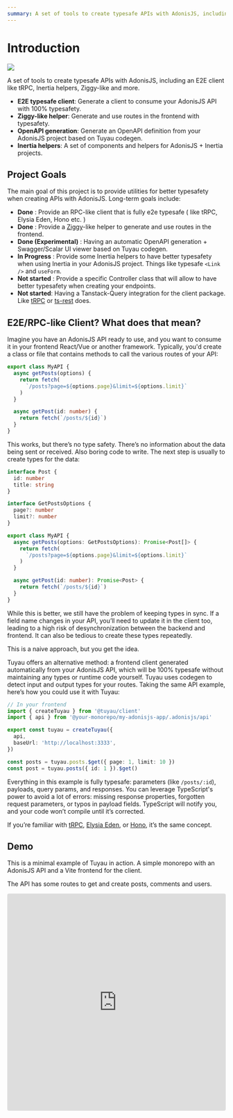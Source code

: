 ```yaml
---
summary: A set of tools to create typesafe APIs with AdonisJS, including an E2E client like tRPC, Inertia helpers, Ziggy-like and more.
---
```


# Introduction

![](https://static.julr.dev/tuyau.png)

A set of tools to create typesafe APIs with AdonisJS, including an E2E client like tRPC, Inertia helpers, Ziggy-like and more.

- **E2E typesafe client**: Generate a client to consume your AdonisJS API with 100% typesafety.
- **Ziggy-like helper**: Generate and use routes in the frontend with typesafety.
- **OpenAPI generation**: Generate an OpenAPI definition from your AdonisJS project based on Tuyau codegen.
- **Inertia helpers**: A set of components and helpers for AdonisJS + Inertia projects.

## Project Goals

The main goal of this project is to provide utilities for better typesafety when creating APIs with AdonisJS. Long-term goals include:

- **Done** : Provide an RPC-like client that is fully e2e typesafe ( like tRPC, Elysia Eden, Hono etc. )
- **Done** : Provide a [Ziggy](https://github.com/tighten/ziggy)-like helper to generate and use routes in the frontend.
- **Done (Experimental)** : Having an automatic OpenAPI generation + Swagger/Scalar UI viewer based on Tuyau codegen.
- **In Progress** : Provide some Inertia helpers to have better typesafety when using Inertia in your AdonisJS project. Things like typesafe `<Link />` and `useForm`.
- **Not started** : Provide a specific Controller class that will allow to have better typesafety when creating your endpoints.
- **Not started**: Having a Tanstack-Query integration for the client package. Like [tRPC](https://trpc.io/docs/client/react) or [ts-rest](https://ts-rest.com/docs/vue-query) does.

## E2E/RPC-like Client? What does that mean?

Imagine you have an AdonisJS API ready to use, and you want to consume it in your frontend React/Vue or another framework. Typically, you'd create a class or file that contains methods to call the various routes of your API:

```typescript
export class MyAPI {
  async getPosts(options) {
    return fetch(
      `/posts?page=${options.page}&limit=${options.limit}`
    )
  }

  async getPost(id: number) {
    return fetch(`/posts/${id}`)
  }
}
```

This works, but there’s no type safety. There’s no information about the data being sent or received. Also boring code to write. The next step is usually to create types for the data:

```typescript
interface Post {
  id: number
  title: string
}

interface GetPostsOptions {
  page?: number
  limit?: number
}

export class MyAPI {
  async getPosts(options: GetPostsOptions): Promise<Post[]> {
    return fetch(
      `/posts?page=${options.page}&limit=${options.limit}`
    )
  }

  async getPost(id: number): Promise<Post> {
    return fetch(`/posts/${id}`)
  }
}
```

While this is better, we still have the problem of keeping types in sync. If a field name changes in your API, you’ll need to update it in the client too, leading to a high risk of desynchronization between the backend and frontend. It can also be tedious to create these types repeatedly.

This is a naive approach, but you get the idea.

Tuyau offers an alternative method: a frontend client generated automatically from your AdonisJS API, which will be 100% typesafe without maintaining any types or runtime code yourself. Tuyau uses codegen to detect input and output types for your routes. Taking the same API example, here’s how you could use it with Tuyau:

```typescript
// In your frontend
import { createTuyau } from '@tuyau/client'
import { api } from '@your-monorepo/my-adonisjs-app/.adonisjs/api'

export const tuyau = createTuyau({
  api,
  baseUrl: 'http://localhost:3333',
})

const posts = tuyau.posts.$get({ page: 1, limit: 10 })
const post = tuyau.posts({ id: 1 }).$get()
```

Everything in this example is fully typesafe: parameters (like `/posts/:id`), payloads, query params, and responses. You can leverage TypeScript's power to avoid a lot of errors: missing response properties, forgotten request parameters, or typos in payload fields. TypeScript will notify you, and your code won’t compile until it’s corrected.

If you’re familiar with [tRPC](https://trpc.io/docs/client/react), [Elysia Eden](https://elysia.dev/), or [Hono](https://hono.dev/), it’s the same concept.

## Demo 

This is a minimal example of Tuyau in action. A simple monorepo with an AdonisJS API and a Vite frontend for the client. 

The API has some routes to get and create posts, comments and users.

<iframe
  style="width: 100%; height: 500px; border: 0; border-radius: 4px; overflow: hidden; margin-bottom: 1rem;"
  loading="lazy" 
  src="https://stackblitz.com/edit/julien-r44-tuyau-stackblitz-demo-tbwnia?embed=1&file=apps%2Fbackend%2Fapp%2Fcontrollers%2Fposts_controller.ts&file=apps%2Fapp%2Fsrc%2Fmain.ts&hideNavigation=1&terminalHeight=1&showSidebar=0&view=editor"
/>

.

See it in action on [StackBlitz](https://stackblitz.com/edit/julien-r44-tuyau-stackblitz-demo-tbwnia?file=apps%2Fbackend%2Fapp%2Fcontrollers%2Fposts_controller.ts&file=apps%2Fapp%2Fsrc%2Fmain.ts). Or you can [clone the repo](https://github.com/Julien-R44/tuyau-stackblitz-demo) and run it locally.

## How does it work?

Tuyau uses codegen to generate input and output types for your AdonisJS routes. You’ll need to run the command `node ace tuyau:generate` whenever you add a new route to your project. This will generate a `.adonisjs/api.ts` file containing the following information:

- Input types for your routes’ payloads, defined using [VineJS](https://vinejs.dev/).
- Output types for your routes, inferred automatically from your controller methods' return types.
- The route names of your project, allowing you to access them without explicitly defining URLs.

For example, in a project like this:

```typescript
import { HttpContext } from '@adonisjs/http-server'
import { vine } from 'vinejs'

export const getPostsValidator = vine.compile(
  vine.object({
    page: vine.number().optional(),
    limit: vine.number().optional(),
  })
)

export class PostsController {
  public async index({ request }: HttpContext) {
    const payload = await request.validateUsing(getPostsValidator)

    return [
      { id: 1, title: 'Hello World' },
      { id: 2, title: 'Hello World 2' },
    ]
  }
}

router.get('/posts', [PostsController, 'index']).as('posts.index')
```

This would generate a `.adonisjs/api.ts` file that looks like that. This one is highly simplified just to give you an idea :

```typescript
type Api = {
  posts: {
    $get: {
      input: {
        page?: number
        limit?: number
      }
      output: {
        id: number
        title: string
      }[]
    }
  }
}
```

That’s the general idea. We’ll cover more details in the following pages.

## Sponsor

If you like this project, [please consider supporting it by sponsoring](https://github.com/sponsors/Julien-R44/). Your support will help maintain and improve it. Thanks a lot!

## Prior art and inspirations

- [tRPC](https://trpc.io/docs/client/react)
- [Elysia Eden](https://elysia.dev/)
- [Hono](https://hono.dev/)
- [Ziggy](https://github.com/tighten/ziggy)
